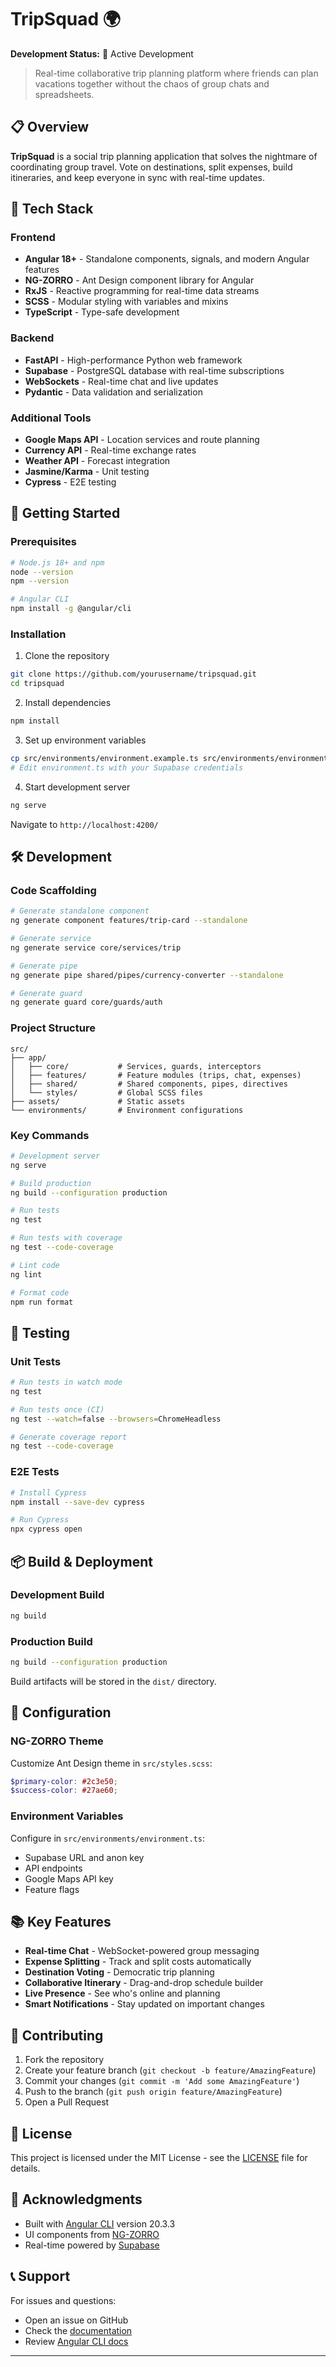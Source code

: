 # TripSquad 🌍
**Development Status:** 🚧 Active Development
> Real-time collaborative trip planning platform where friends can plan vacations together without the chaos of group chats and spreadsheets.

## 📋 Overview

**TripSquad** is a social trip planning application that solves the nightmare of coordinating group travel. Vote on destinations, split expenses, build itineraries, and keep everyone in sync with real-time updates.

## 🚀 Tech Stack

### Frontend
- **Angular 18+** - Standalone components, signals, and modern Angular features
- **NG-ZORRO** - Ant Design component library for Angular
- **RxJS** - Reactive programming for real-time data streams
- **SCSS** - Modular styling with variables and mixins
- **TypeScript** - Type-safe development

### Backend
- **FastAPI** - High-performance Python web framework
- **Supabase** - PostgreSQL database with real-time subscriptions
- **WebSockets** - Real-time chat and live updates
- **Pydantic** - Data validation and serialization

### Additional Tools
- **Google Maps API** - Location services and route planning
- **Currency API** - Real-time exchange rates
- **Weather API** - Forecast integration
- **Jasmine/Karma** - Unit testing
- **Cypress** - E2E testing

## 🏁 Getting Started

### Prerequisites
```bash
# Node.js 18+ and npm
node --version
npm --version

# Angular CLI
npm install -g @angular/cli
```

### Installation

1. Clone the repository
```bash
git clone https://github.com/yourusername/tripsquad.git
cd tripsquad
```

2. Install dependencies
```bash
npm install
```

3. Set up environment variables
```bash
cp src/environments/environment.example.ts src/environments/environment.ts
# Edit environment.ts with your Supabase credentials
```

4. Start development server
```bash
ng serve
```

Navigate to `http://localhost:4200/`

## 🛠️ Development

### Code Scaffolding
```bash
# Generate standalone component
ng generate component features/trip-card --standalone

# Generate service
ng generate service core/services/trip

# Generate pipe
ng generate pipe shared/pipes/currency-converter --standalone

# Generate guard
ng generate guard core/guards/auth
```

### Project Structure
```
src/
├── app/
│   ├── core/           # Services, guards, interceptors
│   ├── features/       # Feature modules (trips, chat, expenses)
│   ├── shared/         # Shared components, pipes, directives
│   └── styles/         # Global SCSS files
├── assets/             # Static assets
└── environments/       # Environment configurations
```

### Key Commands
```bash
# Development server
ng serve

# Build production
ng build --configuration production

# Run tests
ng test

# Run tests with coverage
ng test --code-coverage

# Lint code
ng lint

# Format code
npm run format
```

## 🧪 Testing

### Unit Tests
```bash
# Run tests in watch mode
ng test

# Run tests once (CI)
ng test --watch=false --browsers=ChromeHeadless

# Generate coverage report
ng test --code-coverage
```

### E2E Tests
```bash
# Install Cypress
npm install --save-dev cypress

# Run Cypress
npx cypress open
```

## 📦 Build & Deployment

### Development Build
```bash
ng build
```

### Production Build
```bash
ng build --configuration production
```

Build artifacts will be stored in the `dist/` directory.

## 🔧 Configuration

### NG-ZORRO Theme
Customize Ant Design theme in `src/styles.scss`:
```scss
$primary-color: #2c3e50;
$success-color: #27ae60;
```

### Environment Variables
Configure in `src/environments/environment.ts`:
- Supabase URL and anon key
- API endpoints
- Google Maps API key
- Feature flags

## 📚 Key Features

- **Real-time Chat** - WebSocket-powered group messaging
- **Expense Splitting** - Track and split costs automatically
- **Destination Voting** - Democratic trip planning
- **Collaborative Itinerary** - Drag-and-drop schedule builder
- **Live Presence** - See who's online and planning
- **Smart Notifications** - Stay updated on important changes

## 🤝 Contributing

1. Fork the repository
2. Create your feature branch (`git checkout -b feature/AmazingFeature`)
3. Commit your changes (`git commit -m 'Add some AmazingFeature'`)
4. Push to the branch (`git push origin feature/AmazingFeature`)
5. Open a Pull Request

## 📄 License

This project is licensed under the MIT License - see the [LICENSE](LICENSE) file for details.

## 🙏 Acknowledgments

- Built with [Angular CLI](https://github.com/angular/angular-cli) version 20.3.3
- UI components from [NG-ZORRO](https://ng.ant.design)
- Real-time powered by [Supabase](https://supabase.com)

## 📞 Support

For issues and questions:
- Open an issue on GitHub
- Check the [documentation](./docs)
- Review [Angular CLI docs](https://angular.dev/tools/cli)

---